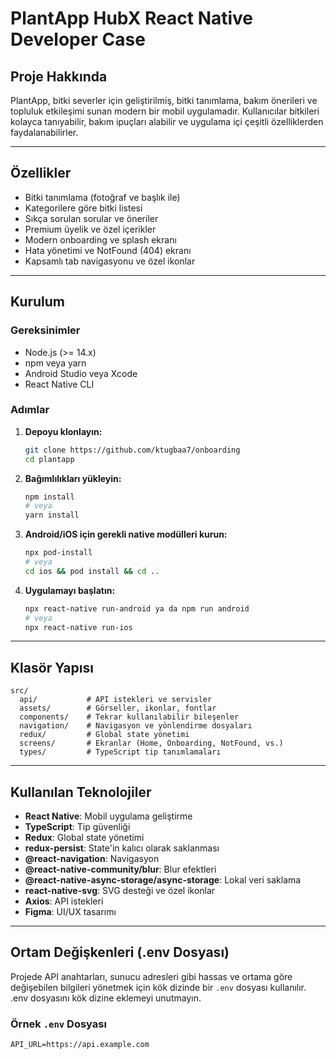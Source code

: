 # PlantApp HubX React Native Developer Case

## Proje Hakkında

PlantApp, bitki severler için geliştirilmiş, bitki tanımlama, bakım önerileri ve topluluk etkileşimi sunan modern bir mobil uygulamadır. Kullanıcılar bitkileri kolayca tanıyabilir, bakım ipuçları alabilir ve uygulama içi çeşitli özelliklerden faydalanabilirler. 

---

## Özellikler
- Bitki tanımlama (fotoğraf ve başlık ile)
- Kategorilere göre bitki listesi
- Sıkça sorulan sorular ve öneriler
- Premium üyelik ve özel içerikler
- Modern onboarding ve splash ekranı
- Hata yönetimi ve NotFound (404) ekranı
- Kapsamlı tab navigasyonu ve özel ikonlar

---

## Kurulum

### Gereksinimler
- Node.js (>= 14.x)
- npm veya yarn
- Android Studio veya Xcode
- React Native CLI

### Adımlar
1. **Depoyu klonlayın:**
   ```bash
   git clone https://github.com/ktugbaa7/onboarding
   cd plantapp
   ```
2. **Bağımlılıkları yükleyin:**
   ```bash
   npm install
   # veya
   yarn install
   ```
3. **Android/iOS için gerekli native modülleri kurun:**
   ```bash
   npx pod-install
   # veya
   cd ios && pod install && cd ..
   ```
4. **Uygulamayı başlatın:**
   ```bash
   npx react-native run-android ya da npm run android
   # veya
   npx react-native run-ios
   ```

---

## Klasör Yapısı

```
src/
  api/           # API istekleri ve servisler
  assets/        # Görseller, ikonlar, fontlar
  components/    # Tekrar kullanılabilir bileşenler
  navigation/    # Navigasyon ve yönlendirme dosyaları
  redux/         # Global state yönetimi
  screens/       # Ekranlar (Home, Onboarding, NotFound, vs.)
  types/         # TypeScript tip tanımlamaları
```

---

## Kullanılan Teknolojiler
- **React Native**: Mobil uygulama geliştirme
- **TypeScript**: Tip güvenliği
- **Redux**: Global state yönetimi
- **redux-persist**: State'in kalıcı olarak saklanması
- **@react-navigation**: Navigasyon
- **@react-native-community/blur**: Blur efektleri
- **@react-native-async-storage/async-storage**: Lokal veri saklama
- **react-native-svg**: SVG desteği ve özel ikonlar
- **Axios**: API istekleri
- **Figma**: UI/UX tasarımı

---

## Ortam Değişkenleri (.env Dosyası)

Projede API anahtarları, sunucu adresleri gibi hassas ve ortama göre değişebilen bilgileri yönetmek için kök dizinde bir `.env` dosyası kullanılır. .env dosyasını kök dizine eklemeyi unutmayın.

### Örnek `.env` Dosyası

```
API_URL=https://api.example.com